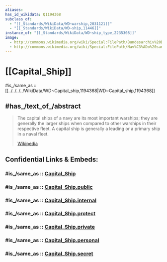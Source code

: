 ```yaml
---
aliases: 
has_id_wikidata: Q1194368
subclass_of:
  - "[[_Standards/WikiData/WD~warship,2031121]]"
  - "[[_Standards/WikiData/WD~ship,11446]]"
instance_of: "[[_Standards/WikiData/WD~ship_type,2235308]]"
image:
  - http://commons.wikimedia.org/wiki/Special:FilePath/Bundesarchiv%20DVM%2010%20Bild-23-61-09%2C%20Linienschiff%20%22SMS%20Helgoland%22.jpg
  - http://commons.wikimedia.org/wiki/Special:FilePath/Nav%C3%ADo%20santa%20ana%20de%20112%20ca%C3%B1ones.jpg
---
```


# [[Capital_Ship]] 

#is_/same_as :: [[../../../../WikiData/WD~Capital_ship,1194368|WD~Capital_ship,1194368]] 

## #has_/text_of_/abstract 

> The capital ships of a navy are its most important warships; 
> they are generally the larger ships when compared to other warships in their respective fleet. 
> A capital ship is generally a leading or a primary ship in a naval fleet.
>
> [Wikipedia](https://en.wikipedia.org/wiki/Capital%20ship) 




## Confidential Links & Embeds: 

### #is_/same_as :: [Capital_Ship](/_Standards/Society/Military/Navy/Capital_Ship.md) 

### #is_/same_as :: [Capital_Ship.public](/_public/Society/Military/Navy/Capital_Ship.public.md) 

### #is_/same_as :: [Capital_Ship.internal](/_internal/Society/Military/Navy/Capital_Ship.internal.md) 

### #is_/same_as :: [Capital_Ship.protect](/_protect/Society/Military/Navy/Capital_Ship.protect.md) 

### #is_/same_as :: [Capital_Ship.private](/_private/Society/Military/Navy/Capital_Ship.private.md) 

### #is_/same_as :: [Capital_Ship.personal](/_personal/Society/Military/Navy/Capital_Ship.personal.md) 

### #is_/same_as :: [Capital_Ship.secret](/_secret/Society/Military/Navy/Capital_Ship.secret.md)

